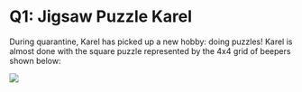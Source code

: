 # Q1: Jigsaw Puzzle Karel

During quarantine, Karel has picked up a new hobby: doing puzzles! Karel is almost done with the square puzzle represented by the 4x4 grid of beepers shown below:

  ![](https://static.us.edusercontent.com/files/NBulki5rUJribfbNf9ScnoFp)
